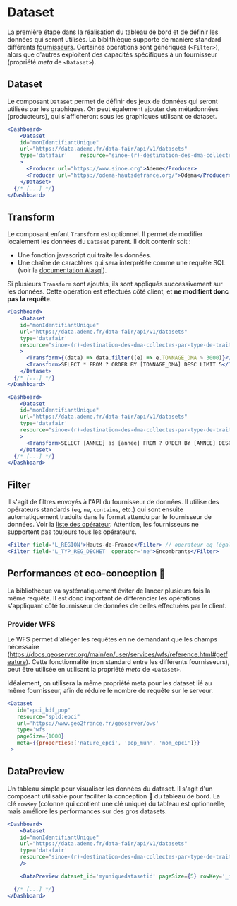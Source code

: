 # Dataset

La première étape dans la réalisation du tableau de bord et de définir les données qui seront utilisés.
La biblithièque supporte de manière standard différents [fournisseurs](https://github.com/geo2france/api-dashboard/tree/main/src/data_providers).
Certaines opérations sont génériques (`<Filter>`), alors que d'autres exploitent des capacités 
spécifiques à un fournisseur (propriété _meta_ de `<Dataset>`).


## Dataset
Le composant `Dataset` permet de définir des jeux de données qui seront utilisés par
les graphiques.
On peut également ajouter des métadonnées (producteurs), qui s'afficheront sous les graphiques utilisant ce dataset.

```jsx
<Dashboard>
    <Dataset
    id="monIdentifiantUnique"
    url="https://data.ademe.fr/data-fair/api/v1/datasets"
    type='datafair'    resource="sinoe-(r)-destination-des-dma-collectes-par-type-de-traitement/lines"
    >
      <Producer url="https://www.sinoe.org">Ademe</Producer>
      <Producer url="https://odema-hautsdefrance.org/">Odema</Producer>
    </Dataset>
  {/* [...] */}
</Dashboard>
```


## Transform

Le composant enfant `Transform` est optionnel. Il permet de modifier localement les données du `Dataset` parent. 
Il doit contenir soit :
- Une fonction javascript qui traite les données.
- Une chaîne de caractères qui sera interprétée comme une requête SQL (voir la [documentation Alasql](https://github.com/AlaSQL/alasql/wiki/Select)).

Si plusieurs `Transform` sont ajoutés, ils sont appliqués successivement sur les données.
Cette opération est effectués côté client, et **ne modifient donc pas la requête**.

```jsx
<Dashboard>
    <Dataset
    id="monIdentifiantUnique"
    url="https://data.ademe.fr/data-fair/api/v1/datasets"
    type='datafair'
    resource="sinoe-(r)-destination-des-dma-collectes-par-type-de-traitement/lines"
    >
      <Transform>{(data) => data.filter((e) => e.TONNAGE_DMA > 3000)}</Transform>
      <Transform>SELECT * FROM ? ORDER BY [TONNAGE_DMA] DESC LIMIT 5</Transform>
    </Dataset>
  {/* [...] */}
</Dashboard>
```

```jsx
<Dashboard>
    <Dataset
    id="monIdentifiantUnique"
    url="https://data.ademe.fr/data-fair/api/v1/datasets"
    type='datafair'
    resource="sinoe-(r)-destination-des-dma-collectes-par-type-de-traitement/lines"
    >
      <Transform>SELECT [ANNEE] as [annee] FROM ? ORDER BY [ANNEE] DESC LIMIT 1</Transform>
    </Dataset>
  {/* [...] */}
</Dashboard>
```

## Filter

Il s'agit de filtres envoyés à l'API du fournisseur de données.
Il utilise des opérateurs standards (`eq`, `ne`, `contains`, etc.) qui sont ensuite automatiquement 
traduits dans le format attendu par le fournisseur de données. Voir la [liste des opérateur](https://github.com/geo2france/api-dashboard/blob/b9c1ddb511f6bf722704b4935160eacdcfe33cc2/src/data_providers/types.ts#L23-L45). Attention, les fournisseurs ne supportent pas toujours tous les opérateurs.

```jsx
<Filter field='L_REGION'>Hauts-de-France</Filter> // operateur eq (égalité) par défaut
<Filter field='L_TYP_REG_DECHET' operator='ne'>Encombrants</Filter>
```

## Performances et eco-conception 🌱

La bibliothèque va systématiquement éviter de lancer plusieurs fois la même requête.
Il est donc important de différencier les opérations s'appliquant côté fournisseur de données de celles effectuées par le client.

### Provider WFS

Le WFS permet d'alléger les requêtes en ne demandant que les champs nécessaire (https://docs.geoserver.org/main/en/user/services/wfs/reference.html#getfeature).
Cette fonctionnalité (non standard entre les différents fournisseurs), peut être utilisée en utilisant la propriété _meta_ de `<Dataset>`.

Idéalement, on utilisera la même propriété meta pour les dataset lié au même fournisseur, afin de réduire le nombre de requête sur le serveur.

```jsx
<Dataset
   id="epci_hdf_pop"
   resource="spld:epci"
   url='https://www.geo2france.fr/geoserver/ows'
   type='wfs'
   pageSize={1000}
   meta={{properties:['nature_epci', 'pop_mun', 'nom_epci']}}
 >
```


## DataPreview

Un tableau simple pour visualiser les données du dataset. Il s'agit d'un composant utilisable pour faciliter la conception 🔧 du tableau de bord.
La clé `rowKey` (colonne qui contient une clé unique) du tableau est optionnelle, mais améliore les performances sur des gros datasets.


```jsx
<Dashboard>
    <Dataset
    id="monIdentifiantUnique"
    url="https://data.ademe.fr/data-fair/api/v1/datasets"
    type='datafair'    
    resource="sinoe-(r)-destination-des-dma-collectes-par-type-de-traitement/lines"
    />

    <DataPreview dataset_id='myuniquedatasetid' pageSize={5} rowKey='_i'/>

  {/* [...] */}
</Dashboard>
```

